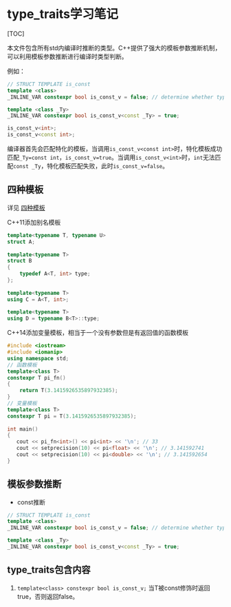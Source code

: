 # type_traits学习笔记

[TOC]

本文件包含所有std内编译时推断的类型。C++提供了强大的模板参数推断机制，可以利用模板参数推断进行编译时类型判断。

例如：

```cpp {cmd .line-numbers}
// STRUCT TEMPLATE is_const
template <class>
_INLINE_VAR constexpr bool is_const_v = false; // determine whether type argument is const qualified

template <class _Ty>
_INLINE_VAR constexpr bool is_const_v<const _Ty> = true;
```

```cpp {.line-numbers}
is_const_v<int>;
is_const_v<const int>;
```

编译器首先会匹配特化的模板，当调用```is_const_v<const int>```时，特化模板成功匹配```_Ty=const int```，```is_const_v=true```。当调用```is_const_v<int>```时，```int```无法匹配```const _Ty```，特化模板匹配失败，此时```is_const_v=false```。

## 四种模板

详见 [四种模板](https://blog.csdn.net/zwvista/article/details/54612025)

C++11添加别名模板

```cpp
template<typename T, typename U>
struct A;
 
template<typename T>
struct B
{
    typedef A<T, int> type;
};
 
template<typename T>
using C = A<T, int>;
 
template<typename T>
using D = typename B<T>::type;
```

C++14添加变量模板，相当于一个没有参数但是有返回值的函数模板

```cpp
#include <iostream>
#include <iomanip>
using namespace std;
// 函数模板
template<class T>
constexpr T pi_fn()
{
    return T(3.1415926535897932385);
}
// 变量模板
template<class T>
constexpr T pi = T(3.1415926535897932385);
 
int main()
{
   cout << pi_fn<int>() << pi<int> << '\n'; // 33
   cout << setprecision(10) << pi<float> << '\n'; // 3.141592741
   cout << setprecision(10) << pi<double> << '\n'; // 3.141592654
}
```

## 模板参数推断

* const推断

```cpp {cmd}
// STRUCT TEMPLATE is_const
template <class>
_INLINE_VAR constexpr bool is_const_v = false; // determine whether type argument is const qualified

template <class _Ty>
_INLINE_VAR constexpr bool is_const_v<const _Ty> = true;
```

## type_traits包含内容

1. ```template<class> constexpr bool is_const_v;``` 当T被const修饰时返回true，否则返回false。
